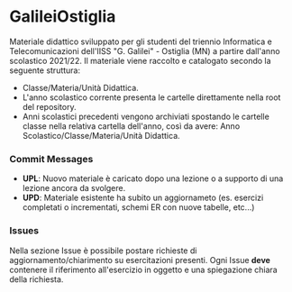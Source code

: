 # GalileiOstiglia
Materiale didattico sviluppato per gli studenti del triennio Informatica e Telecomunicazioni dell'IISS "G. Galilei" - Ostiglia (MN) a partire dall'anno scolastico 2021/22. Il materiale viene raccolto e catalogato secondo la seguente struttura:   
+ Classe/Materia/Unità Didattica.
+ L'anno scolastico corrente presenta le cartelle direttamente nella root del repository.
+ Anni scolastici precedenti vengono archiviati spostando le cartelle classe nella relativa cartella dell'anno, così da avere: Anno Scolastico/Classe/Materia/Unità Didattica.

### Commit Messages
+ **UPL**: Nuovo materiale è caricato dopo una lezione o a supporto di una lezione ancora da svolgere.   
+ **UPD**: Materiale esistente ha subito un aggiornameto (es. esercizi completati o incrementati, schemi ER con nuove tabelle, etc...)

### Issues   
Nella sezione Issue è possibile postare richieste di aggiornamento/chiarimento su esercitazioni presenti. Ogni Issue **deve** contenere il riferimento all'esercizio in oggetto e una spiegazione chiara della richiesta.